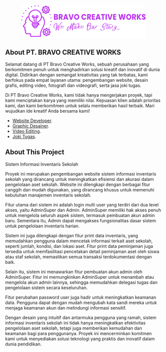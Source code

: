 <p align="center"><a href="https://wa.me/p/7253173724725577/62895340452152" target="_blank"><img src="https://raw.githubusercontent.com/adityamahendrraa/mulaiberusaha.github.io/036c7985e0663158276084e320c9cca6fe08fc66/LOGO%20SAMPING.png" width="400" alt="BCW Logo"></a></p>

## About PT. BRAVO CREATIVE WORKS

Selamat datang di PT Bravo Creative Works, sebuah perusahaan yang berkomitmen penuh untuk menghadirkan solusi kreatif dan inovatif di dunia digital. Didirikan dengan semangat kreativitas yang tak terbatas, kami berfokus pada empat layanan utama: pengembangan website, desain grafis, editing video, fotografi dan videografi, serta jasa joki tugas.

Di PT Bravo Creative Works, kami tidak hanya mengerjakan proyek, tapi kami menciptakan karya yang memiliki nilai. Kepuasan klien adalah prioritas kami, dan kami berkomitmen untuk selalu memberikan hasil terbaik. Mari wujudkan ide kreatif Anda bersama kami!

- [Website Developer](https://wa.me/p/7253173724725577/62895340452152).
- [Graphic Desainer](https://wa.me/p/6960883113998491/62895340452152).
- [Video Editing](https://wa.me/p/6827064277341934/62895340452152).
- [Joki Tugas](https://wa.me/p/25365657836366910/62895340452152).


## About This Project

Sistem Informasi Inventaris Sekolah

Proyek ini merupakan pengembangan website sistem informasi inventaris sekolah yang dirancang untuk meningkatkan efisiensi dan akurasi dalam pengelolaan aset sekolah. Website ini dilengkapi dengan berbagai fitur canggih dan mudah digunakan, yang dirancang khusus untuk memenuhi kebutuhan manajemen inventaris sekolah.

Fitur utama dari sistem ini adalah login multi user yang terdiri dari dua level akses, yaitu AdminSuper dan Admin. AdminSuper memiliki hak akses penuh untuk mengelola seluruh aspek sistem, termasuk pembuatan akun admin baru. Sementara itu, Admin dapat mengakses fungsionalitas dasar sistem untuk pengelolaan inventaris harian.

Sistem ini juga dilengkapi dengan fitur print data inventaris, yang memudahkan pengguna dalam mencetak informasi terkait aset sekolah, seperti jumlah, kondisi, dan lokasi aset. Fitur print data peminjaman juga tersedia untuk memfasilitasi pencetakan detail peminjaman aset oleh siswa atau staf sekolah, memastikan semua transaksi terdokumentasi dengan baik.

Selain itu, sistem ini menawarkan fitur pembuatan akun admin oleh AdminSuper. Fitur ini memungkinkan AdminSuper untuk menambah atau mengelola akun admin lainnya, sehingga memudahkan delegasi tugas dan pengelolaan sistem secara keseluruhan.

Fitur perubahan password user juga hadir untuk meningkatkan keamanan data. Pengguna dapat dengan mudah mengubah kata sandi mereka untuk menjaga keamanan akun dan melindungi informasi sensitif.

Dengan desain yang intuitif dan antarmuka pengguna yang ramah, sistem informasi inventaris sekolah ini tidak hanya meningkatkan efektivitas pengelolaan aset sekolah, tetapi juga memberikan kemudahan dan keamanan bagi para penggunanya. Proyek ini mencerminkan komitmen kami untuk menyediakan solusi teknologi yang praktis dan inovatif dalam dunia pendidikan.
